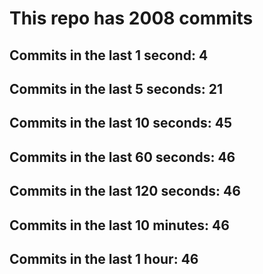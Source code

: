 # This repo has 2008 commits

## Commits in the last 1 second: 4
## Commits in the last 5 seconds: 21
## Commits in the last 10 seconds: 45
## Commits in the last 60 seconds: 46
## Commits in the last 120 seconds: 46
## Commits in the last 10 minutes: 46
## Commits in the last 1 hour: 46
